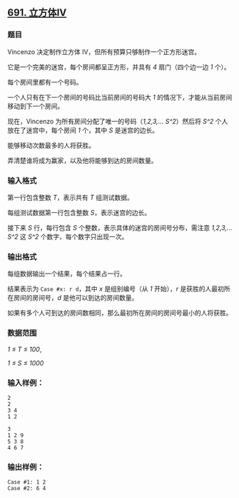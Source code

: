 ## [691. 立方体IV](https://www.acwing.com/problem/content/693/)

### 题目

Vincenzo 决定制作立方体 IV，但所有预算只够制作一个正方形迷宫。

它是一个完美的迷宫，每个房间都呈正方形，并具有 *4* 扇门（四个边一边 *1* 个）。

每个房间里都有一个号码。

一个人只有在下一个房间的号码比当前房间的号码大 *1* 的情况下，才能从当前房间移动到下一个房间。

现在，Vincenzo 为所有房间分配了唯一的号码（*1,2,3,… S^2*）然后将 *S^2* 个人放在了迷宫中，每个房间 *1* 个，其中 *S* 是迷宫的边长。

能够移动次数最多的人将获胜。

弄清楚谁将成为赢家，以及他将能够到达的房间数量。

### 输入格式

第一行包含整数 *T*，表示共有 *T* 组测试数据。

每组测试数据第一行包含整数 *S*，表示迷宫的边长。

接下来 *S* 行，每行包含 *S* 个整数，表示具体的迷宫的房间号分布，需注意 *1,2,3,… S^2* 这 *S^2* 个数字，每个数字只出现一次。

### 输出格式

每组数据输出一个结果，每个结果占一行。

结果表示为 `Case #x: r d`，其中 *x* 是组别编号（从 *1* 开始），*r* 是获胜的人最初所在房间的房间号，*d* 是他可以到达的房间数量。

如果有多个人可到达的房间数相同，那么最初所在房间的房间号最小的人将获胜。

### 数据范围

*1 ≤ T ≤ 100*,

*1 ≤ S ≤ 1000*

### 输入样例：

```
2
2
3 4
1 2

3
1 2 9
5 3 8
4 6 7
```

### 输出样例：

```
Case #1: 1 2
Case #2: 6 4
```
